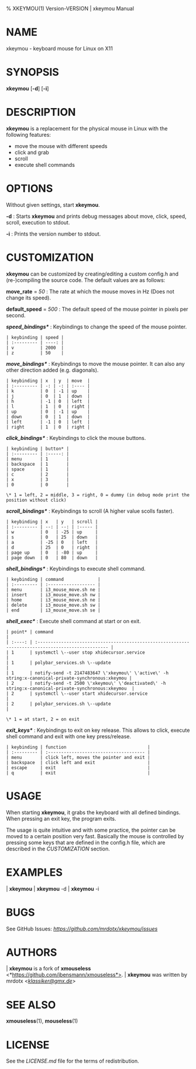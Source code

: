 % XKEYMOU(1) Version\-VERSION | xkeymou Manual

# NAME

xkeymou - keyboard mouse for Linux on X11

# SYNOPSIS

**xkeymou** [**-d**] [**-i**]

# DESCRIPTION

**xkeymou** is a replacement for the physical mouse in Linux with the following features:

- move the mouse with different speeds
- click and grab
- scroll
- execute shell commands

# OPTIONS

Without given settings, start **xkeymou**.

**-d**
: Starts **xkeymou** and prints debug messages about move, click, speed, scroll, execution to stdout.

**-i**
: Prints the version number to stdout.

# CUSTOMIZATION

**xkeymou** can be customized by creating/editing a custom config.h and (re-)compiling the source code. The default values are as follows:

**move_rate** = *50*
: The rate at which the mouse moves in Hz (Does not change its speed).

**default_speed** = *500*
: The default speed of the mouse pointer in pixels per second.

***speed_bindings\****
: Keybindings to change the speed of the mouse pointer.

    | keybinding | speed |
    | :--------- | ----: |
    | v          | 2000  |
    | z          | 50    |

***move_bindings\****
: Keybindings to move the mouse pointer. It can also any other direction added (e.g. diagonals).

    | keybinding | x  | y  | move  |
    | :--------- | -: | -: | :---- |
    | k          | 0  | -1 | up    |
    | j          | 0  | 1  | down  |
    | h          | -1 | 0  | left  |
    | l          | 1  | 0  | right |
    | up         | 0  | -1 | up    |
    | down       | 0  | 1  | down  |
    | left       | -1 | 0  | left  |
    | right      | 1  | 0  | right |

***click_bindings\****
: Keybindings to click the mouse buttons.

    | keybinding | button* |
    | :--------- | :-----: |
    | menu       | 1       |
    | backspace  | 1       |
    | space      | 1       |
    | c          | 2       |
    | x          | 3       |
    | 0          | 0       |

    \* 1 = left, 2 = middle, 3 = right, 0 = dummy (in debug mode print the position without click)

***scroll_bindings\****
: Keybindings to scroll (A higher value scolls faster).

    | keybinding | x   | y   | scroll |
    | :--------- | --: | --: | :----- |
    | w          | 0   | -25 | up     |
    | s          | 0   | 25  | down   |
    | a          | -25 | 0   | left   |
    | d          | 25  | 0   | right  |
    | page up    | 0   | -80 | up     |
    | page down  | 0   | 80  | down   |

***shell_bindings\****
: Keybindings to execute shell command.

    | keybinding | command             |
    | :--------- | :------------------ |
    | menu       | i3_mouse_move.sh ne |
    | insert     | i3_mouse_move.sh nw |
    | home       | i3_mouse_move.sh ne |
    | delete     | i3_mouse_move.sh sw |
    | end        | i3_mouse_move.sh se |

***shell_exec\****
: Execute shell command at start or on exit.

    | point* | command                                                                                            |
    | :----: | :------------------------------------------------------------------------------------------------- |
    | 1      | systemctl \--user stop xhidecursor.service                                                         |
    | 1      | polybar_services.sh \--update                                                                      |
    | 1      | notify-send -t 2147483647 \'xkeymou\' \'active\' -h string:x-canonical-private-synchronous:xkeymou |
    | 2      | notify-send -t 2500 \'xkeymou\' \'deactivated\' -h string:x-canonical-private-synchronous:xkeymou  |
    | 2      | systemctl \--user start xhidecursor.service                                                        |
    | 2      | polybar_services.sh \--update                                                                      |

    \* 1 = at start, 2 = on exit

***exit_keys\****
: Keybindings to exit on key release. This allows to click, execute shell command and exit with one key press/release.

    | keybinding | function                               |
    | :--------- | :------------------------------------- |
    | menu       | click left, moves the pointer and exit |
    | backspace  | click left and exit                    |
    | escape     | exit                                   |
    | q          | exit                                   |

# USAGE

When starting **xkeymou**, it grabs the keyboard with all defined bindings. When pressing an exit key, the program exits.

The usage is quite intuitive and with some practice, the pointer can be moved to a certain position very fast. Basically the mouse is controlled by pressing some keys that are defined in the config.h file, which are described in the *CUSTOMIZATION* section.

# EXAMPLES

| **xkeymou**
| **xkeymou** -d
| **xkeymou** -i

# BUGS

See GitHub Issues: *https://github.com/mrdotx/xkeymou/issues*

# AUTHORS

| **xkeymou** is a fork of **xmouseless** <*https://github.com/jbensmann/xmouseless*>.
| **xkeymou** was written by mrdotx <*klassiker@gmx.de*>

# SEE ALSO

**xmouseless**(1), **mouseless**(1)

# LICENSE

See the *LICENSE.md* file for the terms of redistribution.
